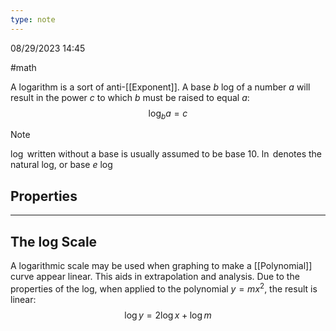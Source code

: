 ```yaml
---
type: note
---
```

08/29/2023 14:45

  #math 

A logarithm is a sort of anti-[[Exponent]]. A base $b$ log of a number $a$ will result in the power $c$ to which $b$ must be raised to equal $a$:
$$
\log_ba=c
$$

>[!note]
>$\log$ written without a base is usually assumed to be base 10. 
>$\ln$ denotes the natural log, or base $e$ log

## Properties




---

## The log Scale
A logarithmic scale may be used when graphing to make a [[Polynomial]] curve appear linear. This aids in extrapolation and analysis. Due to the properties of the log, when applied to the polynomial $y=mx^2$, the result is linear:
$$
\log y=2\log x+\log m
$$